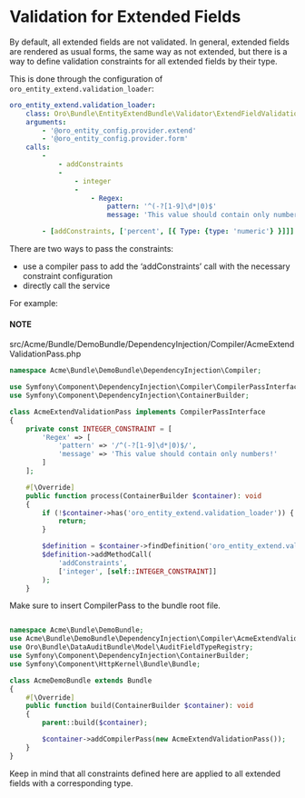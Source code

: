 <a id="book-entities-extended-entities-validation-for-fields"></a>

# Validation for Extended Fields

By default, all extended fields are not validated. In general, extended fields are rendered as usual forms, the same way as not extended, but there is a way to define validation constraints for all extended fields by their type.

This is done through the configuration of `oro_entity_extend.validation_loader`:

```yaml
oro_entity_extend.validation_loader:
    class: Oro\Bundle\EntityExtendBundle\Validator\ExtendFieldValidationLoader
    arguments:
        - '@oro_entity_config.provider.extend'
        - '@oro_entity_config.provider.form'
    calls:
        -
            - addConstraints
            -
                - integer
                -
                    - Regex:
                        pattern: '^(-?[1-9]\d*|0)$'
                        message: 'This value should contain only numbers.'

        - [addConstraints, ['percent', [{ Type: {type: 'numeric'} }]]]
```

There are two ways to pass the constraints:

* use a compiler pass to add the ‘addConstraints’ call with the necessary constraint configuration
* directly call the service

For example:

#### NOTE
src/Acme/Bundle/DemoBundle/DependencyInjection/Compiler/AcmeExtendValidationPass.php
```php
namespace Acme\Bundle\DemoBundle\DependencyInjection\Compiler;

use Symfony\Component\DependencyInjection\Compiler\CompilerPassInterface;
use Symfony\Component\DependencyInjection\ContainerBuilder;

class AcmeExtendValidationPass implements CompilerPassInterface
{
    private const INTEGER_CONSTRAINT = [
        'Regex' => [
            'pattern' => '/^(-?[1-9]\d*|0)$/',
            'message' => 'This value should contain only numbers!'
        ]
    ];

    #[\Override]
    public function process(ContainerBuilder $container): void
    {
        if (!$container->has('oro_entity_extend.validation_loader')) {
            return;
        }

        $definition = $container->findDefinition('oro_entity_extend.validation_loader');
        $definition->addMethodCall(
            'addConstraints',
            ['integer', [self::INTEGER_CONSTRAINT]]
        );
    }
```

Make sure to insert CompilerPass to the bundle root file.

```php

namespace Acme\Bundle\DemoBundle;
use Acme\Bundle\DemoBundle\DependencyInjection\Compiler\AcmeExtendValidationPass;
use Oro\Bundle\DataAuditBundle\Model\AuditFieldTypeRegistry;
use Symfony\Component\DependencyInjection\ContainerBuilder;
use Symfony\Component\HttpKernel\Bundle\Bundle;

class AcmeDemoBundle extends Bundle
{
    #[\Override]
    public function build(ContainerBuilder $container): void
    {
        parent::build($container);

        $container->addCompilerPass(new AcmeExtendValidationPass());
    }
}
```

Keep in mind that all constraints defined here are applied to all extended fields with a corresponding type.

<!-- Frontend -->
